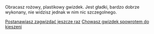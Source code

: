 Obracasz rożowy, plastikowy gwizdek. Jest gładki, bardzo dobrze wykonany, nie widzisz jednak w nim nic szczegolnego.

[Postanawiasz zagwizdać jeszcze raz](zagwizdaj/zagwizdaj.md)
[Chowasz gwizdek spowrotem do kieszeni](gwizdekdokieszeni/gwizdekdokieszeni.md)